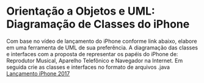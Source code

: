 # Orientação a Objetos e UML: Diagramação de Classes do iPhone

Com base no vídeo de lançamento do iPhone conforme link abaixo, elabore em uma ferramenta de UML de sua preferência. A diagramação das classes e interfaces com a proposta de representar os papéis do iPhone de: Reprodutor Musical, Aparelho Telefônico e Navegador na Internet. Em seguida crie as classes e interfaces no formato de arquivos .java
[Lançamento iPhone 2017](https://www.youtube.com/watch?v=9ou608QQRq8)
